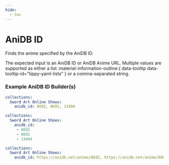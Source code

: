 ```yaml
---
hide:
  - toc
---
```

# AniDB ID

Finds the anime specified by the AniDB ID.

The expected input is an AniDB ID or AniDB Anime URL. Multiple values are supported as either a list :material-information-outline:{ data-tooltip data-tooltip-id="tippy-yaml-lists" } or a comma-separated string.

### Example AniDB ID Builder(s)

```yaml
collections:
  Sword Art Online Shows:
    anidb_id: 8692, 8691, 13494
```
```yaml
collections:
  Sword Art Online Shows:
    anidb_id: 
     - 8692
     - 8691
     - 13494
```
```yaml
collections:
  Sword Art Online Shows:
    anidb_id: https://anidb.net/anime/8692, https://anidb.net/anime/8691, https://anidb.net/anime/13494
```